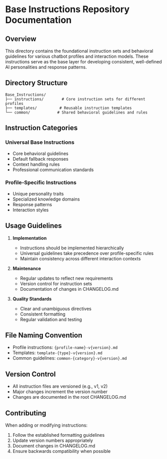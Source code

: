 # Base Instructions Repository Documentation

## Overview

This directory contains the foundational instruction sets and behavioral guidelines for various chatbot profiles and interaction models. These instructions serve as the base layer for developing consistent, well-defined AI personalities and response patterns.

## Directory Structure

```
Base_Instructions/
├── instructions/        # Core instruction sets for different profiles
├── templates/          # Reusable instruction templates
└── common/            # Shared behavioral guidelines and rules
```

## Instruction Categories

### Universal Base Instructions
- Core behavioral guidelines
- Default fallback responses
- Context handling rules
- Professional communication standards

### Profile-Specific Instructions
- Unique personality traits
- Specialized knowledge domains
- Response patterns
- Interaction styles

## Usage Guidelines

1. **Implementation**
   - Instructions should be implemented hierarchically
   - Universal guidelines take precedence over profile-specific rules
   - Maintain consistency across different interaction contexts

2. **Maintenance**
   - Regular updates to reflect new requirements
   - Version control for instruction sets
   - Documentation of changes in CHANGELOG.md

3. **Quality Standards**
   - Clear and unambiguous directives
   - Consistent formatting
   - Regular validation and testing

## File Naming Convention

- Profile instructions: `{profile-name}-v{version}.md`
- Templates: `template-{type}-v{version}.md`
- Common guidelines: `common-{category}-v{version}.md`

## Version Control

- All instruction files are versioned (e.g., v1, v2)
- Major changes increment the version number
- Changes are documented in the root CHANGELOG.md

## Contributing

When adding or modifying instructions:
1. Follow the established formatting guidelines
1. Update version numbers appropriately
1. Document changes in CHANGELOG.md
1. Ensure backwards compatibility when possible 